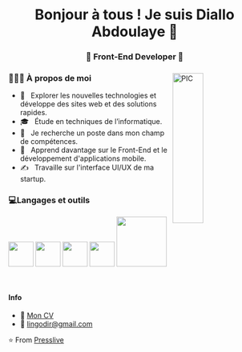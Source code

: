 <h1 align="center">Bonjour à tous ! Je suis Diallo Abdoulaye 👋 </h1>
<h3 align="center">🚀 Front-End Developer 🚀</h3>
<div>
<img width = "35%" align="right" alt="PIC" height="300px" src="https://www.pngitem.com/pimgs/m/4-42822_apple-tv-copy-developer-illustration-png-transparent-png.png" />
<div align="left"> 
  <h3> 👨🏻‍💻 À propos de moi </h3>

  - 🤔 &nbsp; Explorer les nouvelles technologies et développe des sites web et des solutions rapides.
  - 🎓 &nbsp; Étude en techniques de l’informatique.
  - 💼 &nbsp; Je recherche un poste dans mon champ de compétences.
  - 🌱 &nbsp; Apprend davantage sur le Front-End et le développement d'applications mobile.
  - ✍️ &nbsp; Travaille sur l'interface UI/UX de ma startup.  
</div> 
</div>

<div>
  <h3> 💻Langages et outils</h3>
  <p>
     <img src="https://media3.giphy.com/media/ln7z2eWriiQAllfVcn/200w.webp" width="50">
     <img src="https://i.giphy.com/media/eNAsjO55tPbgaor7ma/200w.webp" width="50">
    <img src="https://i.giphy.com/media/IdyAQJVN2kVPNUrojM/200.webp" width="50">
    <img src="https://media3.giphy.com/media/kdFc8fubgS31b8DsVu/giphy.webp" width="50">
     <img src="https://media.giphy.com/media/kH1DBkPNyZPOk0BxrM/giphy.gif" width="100">
  <p>
</div> 


<br/>

#### Info
- :paperclip: [Mon CV](https://drive.google.com/file/d/1FLj7ONIHyfP1SRTqfU_xCxMtSa80ST0F/view?usp=sharing)
- :email: lingodir@gmail.com


⭐️ From [Presslive](https://github.com/Presslive)
